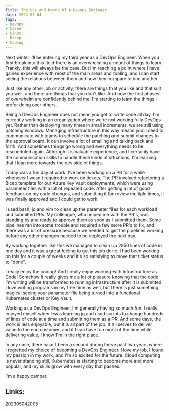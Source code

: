 ```yaml
---
Title: The Ups And Downs Of A Devops Engineer
date: 2023-05-04
tags:
- DevOps
- Career
- Linux
- Bicep
- Coding
---
```


Next winter I'll be entering my third year as a DevOps Engineer. When you first break into this field there is an overwhelming amount of things to learn. Frankly, this will always be the case. But I'm reaching a point where I have gained experience with most of the main areas and tooling, and I can start seeing the relations between them and how they compare to one another.

Just like any other job or activity, there are things that you like and that suit you well, and there are things that you don't like. And now the first phases of overwhelm are confidently behind me, I'm starting to learn the things I prefer doing over others. 

Being a DevOps Engineer does not mean you get to write code all day. I'm currently working in an organization where we're not working fully DevOps yet. Rather than deploying many times in small increments, we are still using patching windows. Managing infrastructure in this way means you'll need to communicate with teams to schedule the patching and submit changes to the approval board. It can involve a lot of emailing and talking back and forth. And sometimes things go wrong and everything needs to be rescheduled again. Although it is valuable experience, and I certainly have the communication skills to handle these kinds of situations, I'm learning that I lean more towards the dev side of things.

Today was a fun day at work. I've been working on a PR for a while whenever I wasn't required to work on tickets. The PR involved refactoring a Bicep template for our Azure Key Vault deployments, which were using parameter files with a lot of repeated code. After getting a lot of good feedback on my code changes, and submitting it for review multiple times, it was finally approved and I could get to work. 

I used bash, jq and vim to clean up the parameter files for each workload and submitted PRs. My colleague, who helped me with the PR's, was standing by and ready to approve them as soon as I submitted them. Some pipelines ran into some trouble and required a few more PR's to fix, and there was a bit of pressure because we needed to get the pipelines working before any other changes needed to be deployed the next day.

By working together like this we managed to clean up 2850 lines of code in one day and it was a great feeling to get this job done. I had been working on this for a couple of weeks and it's so satisfying to move that ticket status to "done". 

I really enjoy the coding! And I really enjoy working with Infrastructure as Code! Somehow it really gives me a lot of pleasure knowing that the code I'm writing will be transformed to running infrastructure after it is submitted. I love writing programs in my free time as well, but there is just something magical seeing your parameter file being turned into a functional Kubernetes cluster or Key Vault. 

Working as a DevOps Engineer, I'm generally having so much fun. I really enjoyed myself when I was learning jq and used scripts to change hundreds of lines of code at a time and submitting them as a PR. And some days, the work is less enjoyable, but it is all part of the job. It all serves to deliver value to the end customer, and if I can have fun most of the time while delivering value, I know I'm in the right place. 

In any case, there hasn't been a second during these past two years where I regretted my choice of becoming a DevOps Engineer. I love my job, I found my passion in my work, and I'm so excited for the future. Cloud computing is never standing still, Kubernetes is starting to become more and more popular, and my skills grow with every day that passes.

I'm a happy camper.

## Links:

202305042005

